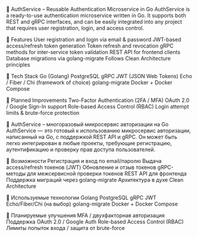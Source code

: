 🔐 AuthService – Reusable Authentication Microservice in Go
AuthService is a ready-to-use authentication microservice written in Go. It supports both REST and gRPC interfaces, and can be easily integrated into any project that requires user registration, login, and access control.

📌 Features
User registration and login via email & password
JWT-based access/refresh token generation
Token refresh and revocation
gRPC methods for inter-service token validation
REST API for frontend clients
Database migrations via golang-migrate
Follows Clean Architecture principles

🧱 Tech Stack
Go (Golang)
PostgreSQL
gRPC
JWT (JSON Web Tokens)
Echo / Fiber / Chi (framework of choice)
golang-migrate
Docker + Docker Compose

🚀 Planned Improvements
Two-Factor Authentication (2FA / MFA)
OAuth 2.0 / Google Sign-In support
Role-based Access Control (RBAC)
Login attempt limits & brute-force protection

🔐 AuthService – многоразовый микросервис авторизации на Go
AuthService — это готовый к использованию микросервис авторизации, написанный на Go, с поддержкой REST API и gRPC. Он может быть легко интегрирован в любые проекты, требующие регистрацию, аутентификацию и проверку прав доступа пользователей.

📌 Возможности
Регистрация и вход по email/паролю
Выдача access/refresh токенов (JWT)
Обновление и отзыв токенов
gRPC-методы для межсервисной проверки токенов
REST API для фронтенда
Поддержка миграций через golang-migrate
Архитектура в духе Clean Architecture

🧱 Используемые технологии
Golang
PostgreSQL
gRPC
JWT
Echo/Fiber/Chi (на выбор)
golang-migrate
Docker + Docker Compose

🚀 Планируемые улучшения
MFA / двухфакторная авторизация
Поддержка OAuth 2.0 / Google Auth
Role-based Access Control (RBAC)
Лимиты попыток входа / защита от brute-force
